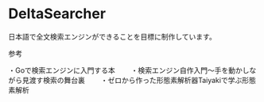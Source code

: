 # DeltaSearcher
日本語で全文検索エンジンができることを目標に制作しています。

参考

・Goで検索エンジンに入門する本　　
・検索エンジン自作入門～手を動かしながら見渡す検索の舞台裏　　
・ゼロから作った形態素解析器Taiyakiで学ぶ形態素解析　　
